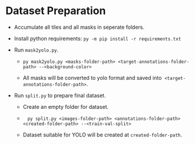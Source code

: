 # Dataset Preparation

- Accumulate all tiles and all masks in seperate folders.

- Install python requirements: `py -m pip install -r requirements.txt`

- Run `mask2yolo.py`.
  
  - `py mask2yolo.py <masks-folder-path> <target-annotations-folder-path> --<background-color>`
    
  - All masks will be converted to yolo format and saved into  `<target-annotations-folder-path>`.
    
- Run `split.py` to prepare final dataset.
  
  - Create an empty folder for dataset.
    
  -    `py split.py <images-folder-path> <annotations-folder-path> <created-folder-path> --<train-val-split>`
    
  - Dataset suitable for YOLO will be created at `created-folder-path`.